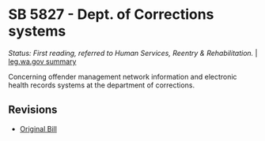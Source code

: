 # SB 5827 - Dept. of Corrections systems
*Status: First reading, referred to Human Services, Reentry & Rehabilitation.* | [leg.wa.gov summary](https://app.leg.wa.gov/billsummary?BillNumber=5827&Year=2021)

Concerning offender management network information and electronic health records systems at the department of corrections.

## Revisions
* [Original Bill](1/)